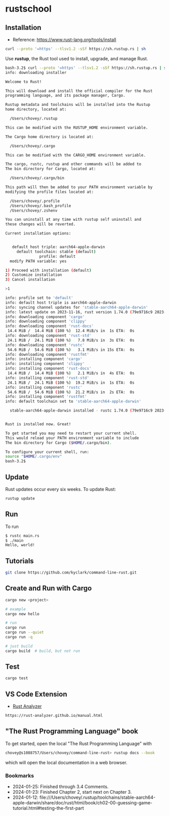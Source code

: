 # rustschool

## Installation

* Reference: https://www.rust-lang.org/tools/install

```bash
curl --proto '=https' --tlsv1.2 -sSf https://sh.rustup.rs | sh
```

Use **rustup**, the Rust tool used to install, upgrade, and manage Rust.

```bash
bash-3.2$ curl --proto '=https' --tlsv1.2 -sSf https://sh.rustup.rs | sh
info: downloading installer

Welcome to Rust!

This will download and install the official compiler for the Rust
programming language, and its package manager, Cargo.

Rustup metadata and toolchains will be installed into the Rustup
home directory, located at:

  /Users/chovey/.rustup

This can be modified with the RUSTUP_HOME environment variable.

The Cargo home directory is located at:

  /Users/chovey/.cargo

This can be modified with the CARGO_HOME environment variable.

The cargo, rustc, rustup and other commands will be added to
The bin directory for Cargo, located at:

  /Users/chovey/.cargo/bin

This path will then be added to your PATH environment variable by
modifying the profile files located at:

  /Users/chovey/.profile
  /Users/chovey/.bash_profile
  /Users/chovey/.zshenv

You can uninstall at any time with rustup self uninstall and
these changes will be reverted.

Current installation options:


   default host triple: aarch64-apple-darwin
     default toolchain: stable (default)
               profile: default
  modify PATH variable: yes

1) Proceed with installation (default)
2) Customize installation
3) Cancel installation

>1

info: profile set to 'default'
info: default host triple is aarch64-apple-darwin
info: syncing channel updates for 'stable-aarch64-apple-darwin'
info: latest update on 2023-11-16, rust version 1.74.0 (79e9716c9 2023-11-13)
info: downloading component 'cargo'
info: downloading component 'clippy'
info: downloading component 'rust-docs'
 14.4 MiB /  14.4 MiB (100 %)  12.4 MiB/s in  1s ETA:  0s
info: downloading component 'rust-std'
 24.1 MiB /  24.1 MiB (100 %)   7.8 MiB/s in  3s ETA:  0s
info: downloading component 'rustc'
 54.6 MiB /  54.6 MiB (100 %)   3.1 MiB/s in 15s ETA:  0s
info: downloading component 'rustfmt'
info: installing component 'cargo'
info: installing component 'clippy'
info: installing component 'rust-docs'
 14.4 MiB /  14.4 MiB (100 %)   2.1 MiB/s in  4s ETA:  0s
info: installing component 'rust-std'
 24.1 MiB /  24.1 MiB (100 %)  19.2 MiB/s in  1s ETA:  0s
info: installing component 'rustc'
 54.6 MiB /  54.6 MiB (100 %)  21.2 MiB/s in  2s ETA:  0s
info: installing component 'rustfmt'
info: default toolchain set to 'stable-aarch64-apple-darwin'

  stable-aarch64-apple-darwin installed - rustc 1.74.0 (79e9716c9 2023-11-13)


Rust is installed now. Great!

To get started you may need to restart your current shell.
This would reload your PATH environment variable to include
The bin directory for Cargo ($HOME/.cargo/bin).

To configure your current shell, run:
source "$HOME/.cargo/env"
bash-3.2$
```

## Update

Rust updates occur every six weeks.  To update Rust:

```bash
rustup update
```

## Run

To run

```bash
$ rustc main.rs
$ ./main
Hello, world!
```

## Tutorials

```bash
git clone https://github.com/kyclark/command-line-rust.git
```

## Create and Run with Cargo

```bash
cargo new <project>

# example
cargo new hello

# run
cargo run
cargo run --quiet
cargo run -q

# just build
cargo build  # build, but not run
```

## Test

```bash
cargo test
```

## VS Code Extension

* [Rust Analyzer](https://marketplace.visualstudio.com/items?itemName=rust-lang.rust-analyzer)

```bash
https://rust-analyzer.github.io/manual.html
```

## "The Rust Programming Language" book

To get started, open the local "The Rust Programming Language" with

```bash
chovey@s1088757/Users/chovey/command-line-rust> rustup docs --book
```

which will open the local documentation in a web browser.

### Bookmarks

* 2024-01-25: Finished through 3.4 Comments.
* 2024-01-23: Finished Chapter 2, start next on Chapter 3.
* 2024-01-12: file:///Users/chovey/.rustup/toolchains/stable-aarch64-apple-darwin/share/doc/rust/html/book/ch02-00-guessing-game-tutorial.html#testing-the-first-part


